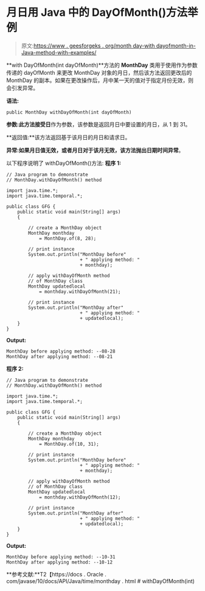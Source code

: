 # 月日用 Java 中的 DayOfMonth()方法举例

> 原文:[https://www . geesforgeks . org/month day-with dayofmonth-in-Java-method-with-examples/](https://www.geeksforgeeks.org/monthday-withdayofmonth-method-in-java-with-examples/)

**with DayOfMonth(int dayOfMonth)**方法的 **MonthDay** 类用于使用作为参数传递的 dayOfMonth 来更改 MonthDay 对象的月日，然后该方法返回更改后的 MonthDay 的副本。如果在更改操作后，月中某一天的值对于指定月份无效，则会引发异常。

**语法:**

```
public MonthDay withDayOfMonth(int dayOfMonth)

```

**参数:**此方法接受**日**作为参数，该参数是返回月日中要设置的月日，从 1 到 31。

**返回值:**该方法返回基于该月日的月日和请求日。

**异常:**如果月日值无效，或者月日对于该月无效，该方法抛出**日期时间异常**。

以下程序说明了 withDayOfMonth()方法:
**程序 1:**

```
// Java program to demonstrate
// MonthDay.withDayOfMonth() method

import java.time.*;
import java.time.temporal.*;

public class GFG {
    public static void main(String[] args)
    {

        // create a MonthDay object
        MonthDay monthday
            = MonthDay.of(8, 28);

        // print instance
        System.out.println("MonthDay before"
                           + " applying method: "
                           + monthday);

        // apply withDayOfMonth method
        // of MonthDay class
        MonthDay updatedlocal
            = monthday.withDayOfMonth(21);

        // print instance
        System.out.println("MonthDay after"
                           + " applying method: "
                           + updatedlocal);
    }
}
```

**Output:**

```
MonthDay before applying method: --08-28
MonthDay after applying method: --08-21

```

**程序 2:**

```
// Java program to demonstrate
// MonthDay.withDayOfMonth() method

import java.time.*;
import java.time.temporal.*;

public class GFG {
    public static void main(String[] args)
    {

        // create a MonthDay object
        MonthDay monthday
            = MonthDay.of(10, 31);

        // print instance
        System.out.println("MonthDay before"
                           + " applying method: "
                           + monthday);

        // apply withDayOfMonth method
        // of MonthDay class
        MonthDay updatedlocal
            = monthday.withDayOfMonth(12);

        // print instance
        System.out.println("MonthDay after"
                           + " applying method: "
                           + updatedlocal);
    }
}
```

**Output:**

```
MonthDay before applying method: --10-31
MonthDay after applying method: --10-12

```

**参考文献:**T2【https://docs . Oracle . com/javase/10/docs/API/Java/time/monthday . html # withDayOfMonth(int)